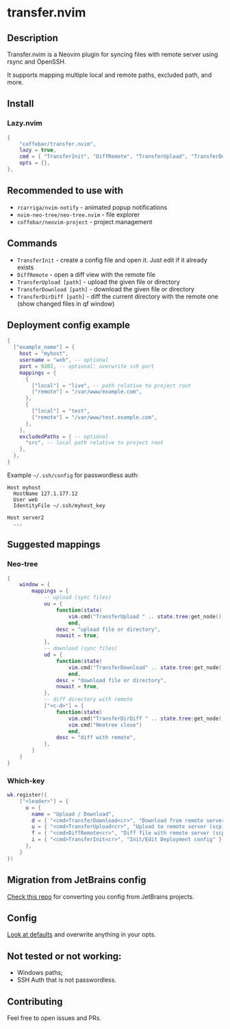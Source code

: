 # transfer.nvim

## Description

Transfer.nvim is a Neovim plugin for syncing files with remote server using rsync and OpenSSH.

It supports mapping multiple local and remote paths, excluded path, and more.

## Install

### Lazy.nvim

```lua
{
    "coffebar/transfer.nvim",
    lazy = true,
    cmd = { "TransferInit", "DiffRemote", "TransferUpload", "TransferDownload", "TransferDirDiff" },
    opts = {},
},
```

## Recommended to use with

- `rcarriga/nvim-notify` - animated popup notifications
- `nvim-neo-tree/neo-tree.nvim` - file explorer
- `coffebar/neovim-project` - project management

## Commands

- `TransferInit` - create a config file and open it. Just edit if it already exists
- `DiffRemote` - open a diff view with the remote file
- `TransferUpload [path]` - upload the given file or directory
- `TransferDownload [path]` - download the given file or directory
- `TransferDirDiff [path]` - diff the current directory with the remote one (show changed files in qf window)

## Deployment config example

```lua
{
  ["example_name"] = {
    host = "myhost",
    username = "web", -- optional
    port = 9202, -- optional: overwrite ssh port
    mappings = {
      {
        ["local"] = "live", -- path relative to project root
        ["remote"] = "/var/www/example.com",
      },
      {
        ["local"] = "test",
        ["remote"] = "/var/www/test.example.com",
      },
    },
    excludedPaths = { -- optional
      "src", -- local path relative to project root
    },
  },
}
```

Example `~/.ssh/config` for passwordless auth:

```ssh
Host myhost
  HostName 127.1.177.12
  User web
  IdentityFile ~/.ssh/myhost_key

Host server2
  ...
```

## Suggested mappings

### Neo-tree

```lua
{
    window = {
        mappings = {
            -- upload (sync files)
            uu = {
                function(state)
                    vim.cmd("TransferUpload " .. state.tree:get_node().path)
                    end,
                desc = "upload file or directory",
                nowait = true,
            },
            -- download (sync files)
            ud = {
                function(state)
                    vim.cmd("TransferDownload" .. state.tree:get_node().path)
                    end,
                desc = "download file or directory",
                nowait = true,
            },
            -- diff directory with remote
            ["<c-d>"] = {
                function(state)
                    vim.cmd("TransferDirDiff " .. state.tree:get_node().path)
                    vim.cmd("Neotree close")
                    end,
                desc = "diff with remote",
            },
        }
    }
}
```

### Which-key

```lua
wk.register({
    ["<leader>"] = {
      u = {
        name = "Upload / Download",
        d = { "<cmd>TransferDownload<cr>", "Download from remote server (scp)" },
        u = { "<cmd>TransferUpload<cr>", "Upload to remote server (scp)" },
        f = { "<cmd>DiffRemote<cr>", "Diff file with remote server (scp)" },
        i = { "<cmd>TransferInit<cr>", "Init/Edit Deployment config" },
      },
    }
})
```

## Migration from JetBrains config

[Check this repo](https://github.com/coffebar/jetbrains-deployment-config-to-lua) for converting you config from JetBrains projects.

## Config

[Look at defaults](https://github.com/coffebar/transfer.nvim/blob/main/lua/transfer/config.lua) and overwrite anything in your opts.


## Not tested or not working:

- Windows paths;
- SSH Auth that is not passwordless.

## Contributing

Feel free to open issues and PRs.

